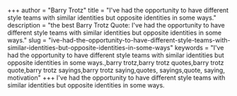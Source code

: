 +++
author = "Barry Trotz"
title = "I've had the opportunity to have different style teams with similar identities but opposite identities in some ways."
description = "the best Barry Trotz Quote: I've had the opportunity to have different style teams with similar identities but opposite identities in some ways."
slug = "ive-had-the-opportunity-to-have-different-style-teams-with-similar-identities-but-opposite-identities-in-some-ways"
keywords = "I've had the opportunity to have different style teams with similar identities but opposite identities in some ways.,barry trotz,barry trotz quotes,barry trotz quote,barry trotz sayings,barry trotz saying,quotes, sayings,quote, saying, motivation"
+++
I've had the opportunity to have different style teams with similar identities but opposite identities in some ways.
